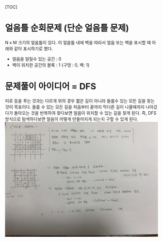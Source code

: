 
[TOC]

# 얼음틀 순회문제 (단순 얼음틀 문제)
N x M 크기의 얼음틀이 있다. 이 얼음틀 내에 벽을 따라서 얼음 또는 벽을 표시할 때 아래와 같이 표시하기로 했다.
- 얼음을 얼릴수 있는 공간 : 0
- 벽이 위치한 공간의 블록 : 1
{구멍 : 0, 벽: 1}

# 문제풀이 아이디어 = DFS
미로 등을 푸는 것과는 다르게 위의 경우 짧은 길이 아니라 들를수 있는 모든 길을 찾는 것이 목표이다. 들를 수 있는 모든 길을 처음부터 끝까지 막다른 길이 나올때까지 나아갔다가 돌아오는 것을 반복하여 찾다보면 얼음이 위치할 수 있는 길을 찾게 된다. 즉, DFS 방식으로 탐색하다보면 얼음이 어떻게 만들어지게 되는지 구할 수 있게 된다.
![이미지](./img/DFS_TRAVERSE_ICE_TRAY_1.png)

